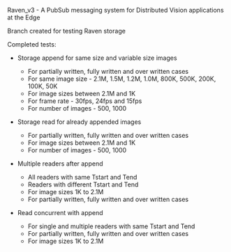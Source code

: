 Raven_v3 - A PubSub messaging system for Distributed Vision applications at the Edge

Branch created for testing Raven storage

Completed tests: 
- Storage append for same size and variable size images
	- For partially written, fully written and over written cases
	- For same image size - 2.1M, 1.5M, 1.2M, 1.0M, 800K, 500K, 200K, 100K, 50K 
	- For image sizes between 2.1M and 1K
	- For frame rate - 30fps, 24fps and 15fps
	- For number of images - 500, 1000

- Storage read for already appended images
	- For partially written, fully written and over written cases
	- For image sizes between 2.1M and 1K 
	- For number of images - 500, 1000

- Multiple readers after append
	- All readers with same Tstart and Tend
	- Readers with different Tstart and Tend
	- For image sizes 1K to 2.1M
	- For partially written, fully written and over written cases

- Read concurrent with append
	- For single and multiple readers with same Tstart and Tend
	- For partially written, fully written and over written cases
	- For image sizes 1K to 2.1M





